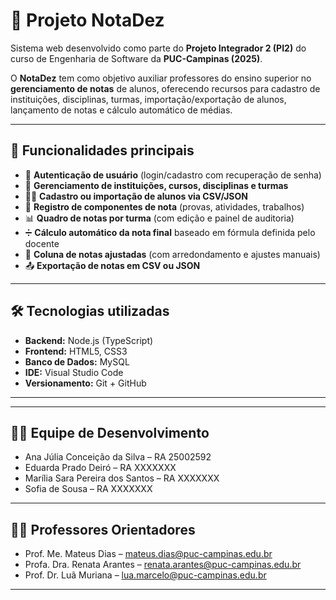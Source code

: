 # 📘 Projeto NotaDez  

Sistema web desenvolvido como parte do **Projeto Integrador 2 (PI2)** do curso de Engenharia de Software da **PUC-Campinas (2025)**.  

O **NotaDez** tem como objetivo auxiliar professores do ensino superior no **gerenciamento de notas** de alunos, oferecendo recursos para cadastro de instituições, disciplinas, turmas, importação/exportação de alunos, lançamento de notas e cálculo automático de médias.  

---

## 🚀 Funcionalidades principais  

- 🔐 **Autenticação de usuário** (login/cadastro com recuperação de senha)  
- 🏫 **Gerenciamento de instituições, cursos, disciplinas e turmas**  
- 👩‍🎓 **Cadastro ou importação de alunos via CSV/JSON**  
- 📝 **Registro de componentes de nota** (provas, atividades, trabalhos)  
- 📊 **Quadro de notas por turma** (com edição e painel de auditoria)  
- ➗ **Cálculo automático da nota final** baseado em fórmula definida pelo docente  
- 🎯 **Coluna de notas ajustadas** (com arredondamento e ajustes manuais)  
- 📤 **Exportação de notas em CSV ou JSON**  

---

## 🛠️ Tecnologias utilizadas  

- **Backend:** Node.js (TypeScript)  
- **Frontend:** HTML5, CSS3 
- **Banco de Dados:** MySQL 
- **IDE:** Visual Studio Code
- **Versionamento:** Git + GitHub  

---

---

## 👨‍🎓 Equipe de Desenvolvimento  

- Ana Júlia Conceição da Silva – RA 25002592
- Eduarda Prado Deiró – RA XXXXXXX  
- Marília Sara Pereira dos Santos – RA XXXXXXX  
- Sofia de Sousa – RA XXXXXXX  

---

## 👩‍🏫 Professores Orientadores  

- Prof. Me. Mateus Dias – mateus.dias@puc-campinas.edu.br  
- Profa. Dra. Renata Arantes – renata.arantes@puc-campinas.edu.br  
- Prof. Dr. Luã Muriana – lua.marcelo@puc-campinas.edu.br  

---
